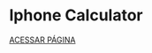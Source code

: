 <div align="left">

# Iphone Calculator

[ACESSAR PÁGINA](https://gabrielbaltar.github.io/iphoneCalculator/)

</div>
